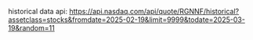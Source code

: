 historical data api:
https://api.nasdaq.com/api/quote/RGNNF/historical?assetclass=stocks&fromdate=2025-02-19&limit=9999&todate=2025-03-19&random=11